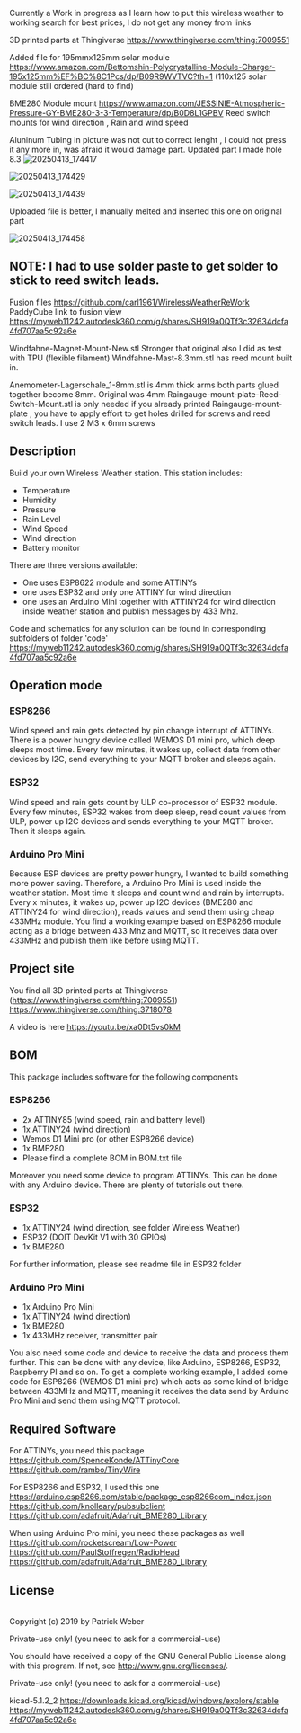 Currently a Work in progress as I learn how to put this wireless weather to working
search for best prices, I do not get any money from links 

3D printed parts at Thingiverse https://www.thingiverse.com/thing:7009551

Added file for 195mmx125mm solar module  https://www.amazon.com/Bettomshin-Polycrystalline-Module-Charger-195x125mm%EF%BC%8C1Pcs/dp/B09R9WVTVC?th=1       (110x125 solar module still ordered (hard to find)

BME280 Module mount     https://www.amazon.com/JESSINIE-Atmospheric-Pressure-GY-BME280-3-3-Temperature/dp/B0D8L1GPBV
Reed switch mounts for wind direction , Rain and wind speed

Aluninum Tubing in picture was not cut to correct lenght , I could not press it any more in, was afraid it would damage part. Updated part I made hole 8.3
![20250413_174417](https://github.com/user-attachments/assets/06ba5ea4-0bbe-4a71-982c-6c09fbdb9a22)

![20250413_174429](https://github.com/user-attachments/assets/0db31994-8120-44d5-a954-1e466abe8da0)

![20250413_174439](https://github.com/user-attachments/assets/d6833709-c1c1-4031-b1f0-e6c3e5f09c96)

Uploaded file is better, I manually melted and inserted this one on original part

![20250413_174458](https://github.com/user-attachments/assets/7bfa5079-9f03-4464-bf4f-48c3ee945cfe)

## NOTE: I had to use solder paste to get solder to stick to reed switch leads.



Fusion files
https://github.com/carl1961/WirelessWeatherReWork
PaddyCube link to fusion view   https://myweb11242.autodesk360.com/g/shares/SH919a0QTf3c32634dcfa4fd707aa5c92a6e

Windfahne-Magnet-Mount-New.stl  Stronger that original  also I did as test with TPU  (flexible filament)
Windfahne-Mast-8.3mm.stl has reed mount built in.

Anemometer-Lagerschale_1-8mm.stl   is 4mm thick arms  both parts glued together become 8mm. Original was 4mm
Raingauge-mount-plate-Reed-Switch-Mount.stl is only needed if you already printed   Raingauge-mount-plate , you have to apply effort to get holes drilled for screws and reed switch leads. I use 2 M3 x 6mm screws



## Description
Build your own Wireless Weather station. This station includes:
- Temperature
- Humidity
- Pressure
- Rain Level
- Wind Speed
- Wind direction
- Battery monitor

There are three versions available: 
- One uses ESP8622 module and some ATTINYs
- one uses ESP32 and only one ATTINY for wind direction 
- one uses an Arduino Mini together with ATTINY24 for wind direction inside weather station and publish messages by 433 Mhz.

Code and schematics for any solution can be found in corresponding subfolders of folder 'code'
https://myweb11242.autodesk360.com/g/shares/SH919a0QTf3c32634dcfa4fd707aa5c92a6e
## Operation mode
### ESP8266
Wind speed and rain gets detected by pin change interrupt of ATTINYs. 
There is a power hungry device called WEMOS D1 mini pro, which deep sleeps most time. 
Every few minutes, it wakes up, collect data from other devices by I2C, send everything to your MQTT broker and sleeps again.

### ESP32
Wind speed and rain gets count by ULP co-processor of ESP32 module. Every few minutes, ESP32 wakes from deep sleep, read count values from ULP, power up I2C devices and sends everything to your MQTT broker. Then it sleeps again.

### Arduino Pro Mini
Because ESP devices are pretty power hungry, I wanted to build something more power saving. Therefore, a Arduino Pro Mini is used inside the weather station. Most time it sleeps and count wind and rain by interrupts. Every x minutes, it wakes up, power up I2C devices (BME280 and ATTINY24 for wind direction), reads values and send them using cheap 433MHz module. You find a working example based on ESP8266 module acting as a bridge between 433 Mhz and MQTT, so it receives data over 433MHz and publish them like before using MQTT. 

## Project site
You find all 3D printed parts at Thingiverse (https://www.thingiverse.com/thing:7009551) 
https://www.thingiverse.com/thing:3718078

A video is here https://youtu.be/xa0Dt5vs0kM

## BOM
This package includes software for the following components
### ESP8266
- 2x ATTINY85 (wind speed, rain and battery level)
- 1x ATTINY24 (wind direction)
- Wemos D1 Mini pro (or other ESP8266 device)
- 1x BME280
- Please find a complete BOM in BOM.txt file

Moreover you need some device to program ATTINYs. This can be done with any Arduino device. There are plenty of tutorials out there.

### ESP32
- 1x ATTINY24 (wind direction, see folder Wireless Weather)
- ESP32 (DOIT DevKit V1 with 30 GPIOs)
- 1x BME280

For further information, please see readme file in ESP32 folder

### Arduino Pro Mini
- 1x Arduino Pro Mini
- 1x ATTINY24 (wind direction)
- 1x BME280
- 1x 433MHz receiver, transmitter pair

You also need some code and device to receive the data and process them further. This can be done with any device, like Arduino, ESP8266, ESP32, Raspberry PI and so on. To get a complete working example, I added some code for ESP8266 (WEMOS D1 mini pro) which
acts as some kind of bridge between 433MHz and MQTT, meaning it receives the data send by Arduino Pro Mini and send them using MQTT protocol.

## Required Software
For ATTINYs, you need this package <br>
https://github.com/SpenceKonde/ATTinyCore <br>
https://github.com/rambo/TinyWire <br>

For ESP8266 and ESP32, I used this one <br>
https://arduino.esp8266.com/stable/package_esp8266com_index.json <br>
https://github.com/knolleary/pubsubclient <br>
https://github.com/adafruit/Adafruit_BME280_Library <br>

When using Arduino Pro mini, you need these packages as well <br>
https://github.com/rocketscream/Low-Power <br>
https://github.com/PaulStoffregen/RadioHead <br>
https://github.com/adafruit/Adafruit_BME280_Library <br>

## License
<br>Copyright (c) 2019 by Patrick Weber  

Private-use only! (you need to ask for a commercial-use)
 

You should have received a copy of the GNU General Public License
along with this program.  If not, see <http://www.gnu.org/licenses/>.

Private-use only! (you need to ask for a commercial-use)

kicad-5.1.2_2
https://downloads.kicad.org/kicad/windows/explore/stable
https://myweb11242.autodesk360.com/g/shares/SH919a0QTf3c32634dcfa4fd707aa5c92a6e
